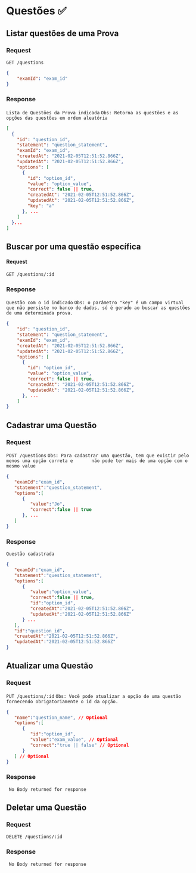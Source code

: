 # Questões ✅

## Listar questões de uma Prova
### Request

`GET /questions`

```json
{
	"examId": "exam_id"
}
```

### Response
`Lista de Questões da Prova indicada`
`Obs: Retorna as questões e as opções das questões em ordem aleatória`

```json
[
  {
    "id": "question_id",
    "statement": "question_statement",
    "examId": "exam_id",
    "createdAt": "2021-02-05T12:51:52.866Z",
    "updatedAt": "2021-02-05T12:51:52.866Z",
    "options": [
      {
        "id": "option_id",
        "value": "option_value",
        "correct": false || true,
        "createdAt": "2021-02-05T12:51:52.866Z",
        "updatedAt": "2021-02-05T12:51:52.866Z",
        "key": "a"
      }, ...
    ]
  }...
]
```


## Buscar por uma questão específica
#### Request

`GET /questions/:id`

### Response
`Questão com o id indicado`
`Obs: o parâmetro "key" é um campo virtual que não persiste no banco de dados, só é gerado ao buscar as questões de uma determinada prova.`
```json
{
    "id": "question_id",
    "statement": "question_statement",
    "examId": "exam_id",
    "createdAt": "2021-02-05T12:51:52.866Z",
    "updatedAt": "2021-02-05T12:51:52.866Z",
    "options": [
      {
        "id": "option_id",
        "value": "option_value",
        "correct": false || true,
        "createdAt": "2021-02-05T12:51:52.866Z",
        "updatedAt": "2021-02-05T12:51:52.866Z",
      }, ...
    ]
}

```
## Cadastrar uma Questão
### Request

 `POST /questions`
 `Obs: Para cadastrar uma questão, tem que existir pelo menos uma opção correta e 		não pode ter mais de uma opção com o mesmo value`
```json
{
   "examId":"exam_id",
   "statement":"question_statement",
   "options":[
      {
         "value":"Jo",
         "correct":false || true
      }, ...
   ]
}
```

### Response
`Questão cadastrada`

```json
{
   "examId":"exam_id",
   "statement":"question_statement",
   "options":[
      {
         "value":"option_value",
         "correct":false || true,
         "id":"option_id",
         "createdAt":"2021-02-05T12:51:52.866Z",
         "updatedAt":"2021-02-05T12:51:52.866Z"
      } ...
   ],
   "id":"question_id",
   "createdAt":"2021-02-05T12:51:52.866Z",
   "updatedAt":"2021-02-05T12:51:52.866Z"
}
```
 ## Atualizar uma Questão
### Request

 `PUT /questions/:id`
 `Obs: Você pode atualizar a opção de uma questão fornecendo obrigatoriamente o id da opção.`
```json
{
   "name":"question_name", // Optional
   "options":[
      {
         "id":"option_id",
         "value":"exam_value", // Optional
         "correct":"true || false" // Optional
      }
   ] // Optional
}
```

### Response
``` No Body returned for response```

 ## Deletar uma Questão
### Request

 `DELETE /questions/:id`

### Response
``` No Body returned for response```
